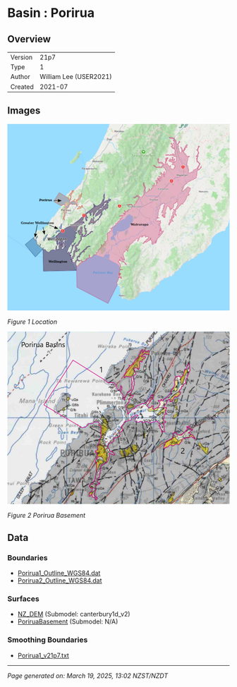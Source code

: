 # Basin : Porirua

## Overview
|         |                     |
|---------|---------------------|
| Version | 21p7           |
| Type    | 1        |
| Author  | William Lee (USER2021)            |
| Created | 2021-07           |


## Images
![](../images/basins/NI_south.png)

*Figure 1 Location*

![](../images/basins/porirua_outline.png)

*Figure 2 Porirua Basement*


## Data
### Boundaries
- [Porirua1_Outline_WGS84.dat](https://github.com/ucgmsim/Velocity-Model/tree/main/Data/Basins/Greater_Wellington_and_Porirua/v21p7/Porirua1_Outline_WGS84.dat)
- [Porirua2_Outline_WGS84.dat](https://github.com/ucgmsim/Velocity-Model/tree/main/Data/Basins/Greater_Wellington_and_Porirua/v21p7/Porirua2_Outline_WGS84.dat)

### Surfaces
- [NZ_DEM](https://github.com/ucgmsim/Velocity-Model/tree/main/Data/DEM/NZ_DEM_HD.in) (Submodel: canterbury1d_v2)
- [PoriruaBasement](https://github.com/ucgmsim/Velocity-Model/tree/main/Data/Basins/Greater_Wellington_and_Porirua/v21p7/Porirua_Elevation_WGS84.in) (Submodel: N/A)

### Smoothing Boundaries
- [Porirua1_v21p7.txt](https://github.com/ucgmsim/Velocity-Model/tree/main/Data/Boundaries/Smoothing/Porirua1_v21p7.txt)

---
*Page generated on: March 19, 2025, 13:02 NZST/NZDT*
